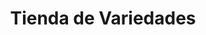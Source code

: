 ---
title: "Tienda de Variedades"
url: /ciudad-satelite/tienda-de-variedades-calle-19-c-5/
shop: comodidad
---